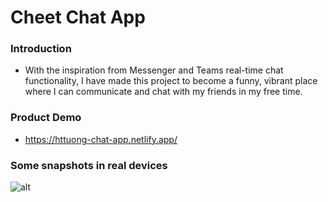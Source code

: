 # Cheet Chat App

### Introduction
* With the inspiration from Messenger and Teams real-time chat functionality, I have made this project to become a funny, vibrant place where I can communicate and chat with my friends in my free time.

### Product Demo
* https://httuong-chat-app.netlify.app/

### Some snapshots in real devices
![alt](https://drive.google.com/file/d/1hqUZvJkChM5oOB0Mk_qvlg62b2E5ZC2j/view?usp=share_link)

